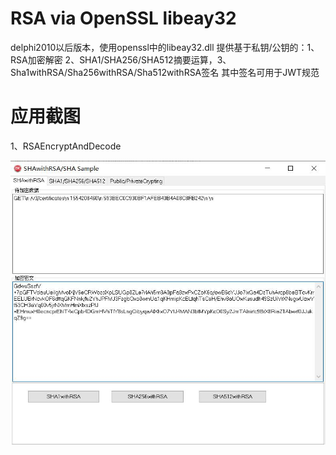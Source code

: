 # RSA via OpenSSL libeay32
delphi2010以后版本，使用openssl中的libeay32.dll
提供基于私钥/公钥的：1、RSA加密解密 2、SHA1/SHA256/SHA512摘要运算，3、Sha1withRSA/Sha256withRSA/Sha512withRSA签名
其中签名可用于JWT规范

# 应用截图

   1、RSAEncryptAndDecode

   ![image](https://github.com/ZYHPRO/RSAEncryptAndDecode/blob/main/doc/sample.jpg)  